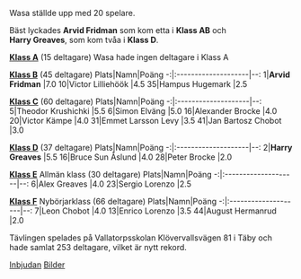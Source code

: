 Wasa ställde upp med 20 spelare.

Bäst lyckades **Arvid Fridman**
som kom etta i **Klass AB** och  
**Harry Greaves**, som kom tvåa i **Klass D**.
    
[**Klass A**]($T?id=10774) (15 deltagare) Wasa hade ingen deltagare i Klass A
 
**[Klass B]($T?id=10775)** (45 deltagare)
Plats|Namn|Poäng
-:|:--------------------|--:
1|**Arvid Fridman**	    |7.0
10|Victor Lilliehöök	    |4.5
35|Hampus Hugemark	    |2.5
 
**[Klass C]($T?id=10776)** (60 deltagare) 
Plats|Namn|Poäng
-:|:--------------------|--:
5|Theodor Krushichki	    |5.5
6|Simon Elväng	    |5.0
16|Alexander Brocke	    |4.0
20|Victor Kämpe	    |4.0
31|Emmet Larsson Levy	    |3.5
41|Jan Bartosz Chobot	    |3.0
 
**[Klass D]($T?id=10777)** (37 deltagare) 
Plats|Namn|Poäng
-:|:--------------------|--:
2|**Harry Greaves**	    |5.5
16|Bruce Sun Åslund	    |4.0
28|Peter Brocke	    |2.0
 
**[Klass E]($T?id=10778)** Allmän klass (30 deltagare) 
Plats|Namn|Poäng
-:|:--------------------|--:
6|Alex Greaves	    |4.0
23|Sergio Lorenzo	    |2.5
 
**[Klass F]($T?id=10779)** Nybörjarklass (66 deltagare) 
Plats|Namn|Poäng
-:|:--------------------|--:
7|Leon Chobot	    |4.0
13|Enrico Lorenzo	    |3.5
44|August Hermanrud	    |2.0

Tävlingen spelades på Vallatorpsskolan
Klövervallsvägen 81 i Täby och hade
samlat 253 deltagare, vilket är nytt rekord.

[Inbjudan](https://wasask.se/Inbjudan_Trojanska_h%C3%B6st_JGP_2022.pdf)
[Bilder](https://bildbanken.schack.se/?folder=1kWSwilb3wVYP3k79QjYdgUH08MSKVdiK&query)
